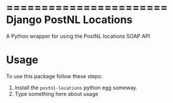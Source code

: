 =======================
Django PostNL Locations
=======================
A Python wrapper for using the PostNL locations SOAP API


Usage
=====

To use this package follow these steps:

1. Install the `postnl-locations` python egg someway.
2. Type something here about usage
